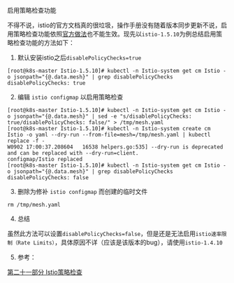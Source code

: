 启用策略检查功能

不得不说，istio的官方文档真的很垃圾，操作手册没有随着版本同步更新不说，启用策略检查功能依照[官方做法](https://istio.io/latest/zh/docs/tasks/policy-enforcement/enabling-policy/)也不能生效。现先以`istio-1.5.10`为例总结启用策略检查功能的方法如下：

1. 默认安装istio之后`disablePolicyChecks=true`

```shell
[root@k8s-master Istio-1.5.10]# kubectl -n Istio-system get cm Istio -o jsonpath="{@.data.mesh}" | grep disablePolicyChecks
disablePolicyChecks: true
```

2. 编辑 `istio configmap` 以启用策略检查

```shell
[root@k8s-master Istio-1.5.10]# kubectl -n Istio-system get cm Istio -o jsonpath="{@.data.mesh}" | sed -e "s/disablePolicyChecks: true/disablePolicyChecks: false/" > /tmp/mesh.yaml
[root@k8s-master Istio-1.5.10]# kubectl -n Istio-system create cm Istio -o yaml --dry-run --from-file=mesh=/tmp/mesh.yaml | kubectl replace -f -
W0902 17:00:37.208604   16538 helpers.go:535] --dry-run is deprecated and can be replaced with --dry-run=client.
configmap/Istio replaced
[root@k8s-master Istio-1.5.10]# kubectl -n Istio-system get cm Istio -o jsonpath="{@.data.mesh}" | grep disablePolicyChecks
disablePolicyChecks: false
```

3. 删除为修补 `istio configmap` 而创建的临时文件

```shell
rm /tmp/mesh.yaml
```

4. 总结

虽然此方法可以设置`disablePolicyChecks=false`，但是还是无法启用`istio速率限制（Rate Limits）`，具体原因不详（应该是该版本的bug），请使用`istio-1.4.10`

5. 参考：

[第二十一部分 Istio策略检查](https://blog.csdn.net/u013538795/article/details/90241062)
